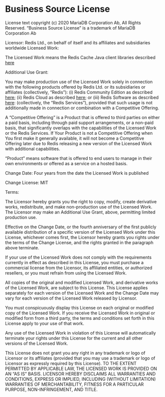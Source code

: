 # Business Source License

License text copyright (c) 2020 MariaDB Corporation Ab, All Rights Reserved.
“Business Source License” is a trademark of MariaDB Corporation Ab


Licensor:
Redis Ltd., on behalf of itself and its affiliates and subsidiaries worldwide
Licensed Work:


The Licensed Work means the Redis Cache Java client libraries described [here](https://github.com/redis-field-engineering/redis-cache-java-dist)

Additional Use Grant:

You may make production use of the Licensed Work solely in connection with the
following products offered by Redis Ltd. or its subsidiaries or affiliates
(collectively, “Redis”):
(i) Redis Community Edition as described [here](https://redis.io/docs/latest/get-started/);
(ii) Redis Cloud as described [here](https://redis.io/cloud/); or
(iii) Redis Software as described [here](https://redis.io/enterprise/):
(collectively, the “Redis Services”), provided that such usage is not additionally made
in connection or combination with a Competitive Offering.

A “Competitive Offering” is a Product that is offered to third parties on either a
paid basis, including through paid support arrangements, or a non-paid basis,
that significantly overlaps with the capabilities of the Licensed Work or the Redis Services.
If Your Product is not a Competitive Offering when You first make it generally available,
it will not become a Competitive Offering later due to Redis releasing a new version of the
Licensed Work with additional capabilities.

“Product” means software that is offered to end users to manage in their own
environments or offered as a service on a hosted basis.

Change Date: Four years from the date the Licensed Work is published

Change License: MIT

Terms:

The Licensor hereby grants you the right to copy, modify, create derivative works,
redistribute, and make non-production use of the Licensed Work. The Licensor
may make an Additional Use Grant, above, permitting limited production use.


Effective on the Change Date, or the fourth anniversary of the first publicly
available distribution of a specific version of the Licensed Work under this
License, whichever comes first, the Licensor hereby grants you rights under the
terms of the Change License, and the rights granted in the paragraph above terminate.


If your use of the Licensed Work does not comply with the requirements currently
in effect as described in this License, you must purchase a commercial license from
the Licensor, its affiliated entities, or authorized resellers, or you must refrain
from using the Licensed Work.


All copies of the original and modified Licensed Work, and derivative works of the
Licensed Work, are subject to this License. This License applies separately for each
version of the Licensed Work and the Change Date may vary for each version of the
Licensed Work released by Licensor.


You must conspicuously display this License on each original or modified copy of
the Licensed Work. If you receive the Licensed Work in original or modified form from
a third party, the terms and conditions set forth in this License apply to your use of that work.


Any use of the Licensed Work in violation of this License will automatically terminate
your rights under this License for the current and all other versions of the Licensed Work.


This License does not grant you any right in any trademark or logo of Licensor or its
affiliates (provided that you may use a trademark or logo of Licensor as expressly required by this License).
TO THE EXTENT PERMITTED BY APPLICABLE LAW, THE LICENSED WORK IS PROVIDED ON AN “AS IS” BASIS.
LICENSOR HEREBY DISCLAIMS ALL WARRANTIES AND CONDITIONS, EXPRESS OR IMPLIED, INCLUDING
(WITHOUT LIMITATION) WARRANTIES OF MERCHANTABILITY, FITNESS FOR A PARTICULAR PURPOSE, NON-INFRINGEMENT, AND TITLE.
